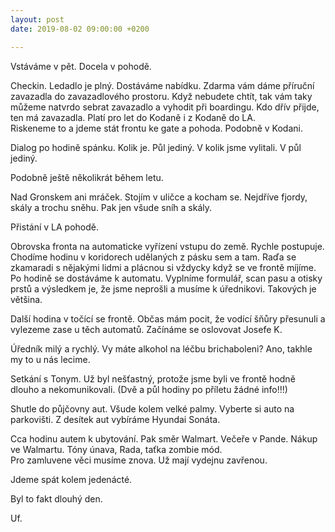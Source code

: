 ```yaml
---
layout: post
date: 2019-08-02 09:00:00 +0200

---
```

Vstáváme v pět. Docela v pohodě.   
  
Checkin. Ledadlo je plný. Dostáváme nabídku. Zdarma vám dáme příruční zavazadla do zavazadlového prostoru. Když nebudete chtít, tak vám taky můžeme natvrdo sebrat zavazadlo a vyhodit při boardingu. Kdo dřív přijde, ten má zavazadla. Platí pro let do Kodaně i z Kodaně do LA.   
Riskeneme to a jdeme stát frontu ke gate a pohoda. Podobně v Kodani.   
  
Dialog po hodině spánku. Kolik je. Půl jediný. V kolik jsme vylitali. V půl jediný. 

Podobně ještě několikrát během letu.   
  
Nad Gronskem ani mráček. Stojím v uličce a kocham se. Nejdříve fjordy, skály a trochu sněhu. Pak jen všude sníh a skály.   
  
Přistání v LA pohodě.   
  
Obrovska fronta na automaticke vyřízení vstupu do země. Rychle postupuje. Chodíme hodinu v koridorech udělaných z pásku sem a tam. Raďa se zkamaradi s nějakými lidmi a plácnou si vždycky když se ve frontě míjíme.  
Po hodině se dostáváme k automatu. Vyplníme formulář, scan pasu a otisky prstů a výsledkem je, že jsme neprošli a musíme k úřednikovi. Takových je většina.   
  
Další hodina v točící se frontě. Občas mám pocit, že vodící šňůry přesunuli a vylezeme zase u těch automatů. Začínáme se oslovovat Josefe K.   
  
Úředník milý a rychlý. Vy máte alkohol na léčbu brichaboleni? Ano, takhle my to u nás lecime.   
  
Setkání s Tonym. Už byl nešťastný, protože jsme byli ve frontě hodně dlouho a nekomunikovali. (Dvě a půl hodiny po příletu žádné info!!!)  
  
Shutle do půjčovny aut. Všude kolem velké palmy. Vyberte si auto na parkovišti. Z desítek aut vybíráme Hyundai Sonáta.   
  
Cca hodinu autem k ubytování. Pak směr Walmart. Večeře v Pande. Nákup ve Walmartu. Tóny únava, Rada, taťka zombie mód.  
Pro zamluvene věci musíme znova. Už mají vydejnu zavřenou.   
  
Jdeme spát kolem jedenácté.   
  
Byl to fakt dlouhý den.

Uf.